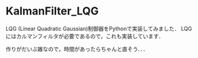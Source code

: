 # KalmanFilter_LQG
LQG (Linear Quadratic Gaussian)制御器をPythonで実装してみました．
LQGにはカルマンフィルタが必要であるので，これも実装しています．

作りがだいぶ雑なので，時間があったらちゃんと直そう．．．
